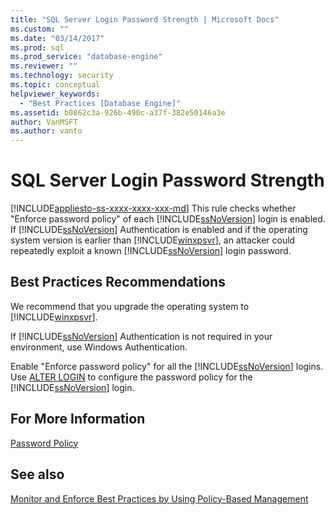 ```yaml
---
title: "SQL Server Login Password Strength | Microsoft Docs"
ms.custom: ""
ms.date: "03/14/2017"
ms.prod: sql
ms.prod_service: "database-engine"
ms.reviewer: ""
ms.technology: security
ms.topic: conceptual
helpviewer_keywords: 
  - "Best Practices [Database Engine]"
ms.assetid: b0862c3a-926b-490c-a37f-382e50146a3e
author: VanMSFT
ms.author: vanto
---
```

# SQL Server Login Password Strength
[!INCLUDE[appliesto-ss-xxxx-xxxx-xxx-md](../../includes/appliesto-ss-xxxx-xxxx-xxx-md.md)]
  This rule checks whether "Enforce password policy" of each [!INCLUDE[ssNoVersion](../../includes/ssnoversion-md.md)] login is enabled. If [!INCLUDE[ssNoVersion](../../includes/ssnoversion-md.md)] Authentication is enabled and if the operating system version is earlier than [!INCLUDE[winxpsvr](../../includes/winxpsvr-md.md)], an attacker could repeatedly exploit a known [!INCLUDE[ssNoVersion](../../includes/ssnoversion-md.md)] login password.  
  
## Best Practices Recommendations  
 We recommend that you upgrade the operating system to [!INCLUDE[winxpsvr](../../includes/winxpsvr-md.md)].  
  
 If [!INCLUDE[ssNoVersion](../../includes/ssnoversion-md.md)] Authentication is not required in your environment, use Windows Authentication.  
  
 Enable "Enforce password policy" for all the [!INCLUDE[ssNoVersion](../../includes/ssnoversion-md.md)] logins. Use [ALTER LOGIN](../../t-sql/statements/alter-login-transact-sql.md) to configure the password policy for the [!INCLUDE[ssNoVersion](../../includes/ssnoversion-md.md)] login.  
  
## For More Information  
 [Password Policy](../../relational-databases/security/password-policy.md)  
  
## See also  
 [Monitor and Enforce Best Practices by Using Policy-Based Management](../../relational-databases/policy-based-management/monitor-and-enforce-best-practices-by-using-policy-based-management.md)  
  
  
